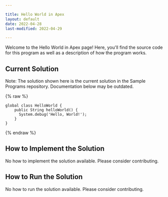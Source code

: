 ```yaml
---

title: Hello World in Apex
layout: default
date: 2022-04-28
last-modified: 2022-04-29

---
```


Welcome to the Hello World in Apex page! Here, you'll find the source code for this program as well as a description of how the program works.

## Current Solution

Note: The solution shown here is the current solution in the Sample Programs repository. Documentation below may be outdated.

{% raw %}

```Apex
global class HelloWorld {
    public String helloWorld() {
      System.debug('Hello, World!');
    }
}

```

{% endraw %}

## How to Implement the Solution

No how to implement the solution available. Please consider contributing.

## How to Run the Solution

No how to run the solution available. Please consider contributing.